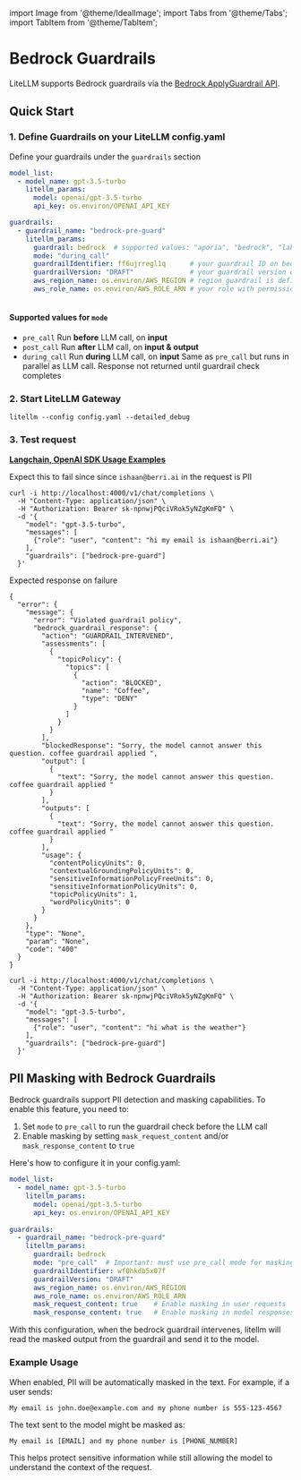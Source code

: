 import Image from '@theme/IdealImage';
import Tabs from '@theme/Tabs';
import TabItem from '@theme/TabItem';

# Bedrock Guardrails

LiteLLM supports Bedrock guardrails via the [Bedrock ApplyGuardrail API](https://docs.aws.amazon.com/bedrock/latest/APIReference/API_runtime_ApplyGuardrail.html). 

## Quick Start
### 1. Define Guardrails on your LiteLLM config.yaml 

Define your guardrails under the `guardrails` section
```yaml
model_list:
  - model_name: gpt-3.5-turbo
    litellm_params:
      model: openai/gpt-3.5-turbo
      api_key: os.environ/OPENAI_API_KEY

guardrails:
  - guardrail_name: "bedrock-pre-guard"
    litellm_params:
      guardrail: bedrock  # supported values: "aporia", "bedrock", "lakera"
      mode: "during_call"
      guardrailIdentifier: ff6ujrregl1q      # your guardrail ID on bedrock
      guardrailVersion: "DRAFT"              # your guardrail version on bedrock
      aws_region_name: os.environ/AWS_REGION # region guardrail is defined
      aws_role_name: os.environ/AWS_ROLE_ARN # your role with permissions to use the guardrail
  
```

#### Supported values for `mode`

- `pre_call` Run **before** LLM call, on **input**
- `post_call` Run **after** LLM call, on **input & output**
- `during_call` Run **during** LLM call, on **input** Same as `pre_call` but runs in parallel as LLM call.  Response not returned until guardrail check completes

### 2. Start LiteLLM Gateway 


```shell
litellm --config config.yaml --detailed_debug
```

### 3. Test request 

**[Langchain, OpenAI SDK Usage Examples](../proxy/user_keys#request-format)**

<Tabs>
<TabItem label="Unsuccessful call" value = "not-allowed">

Expect this to fail since since `ishaan@berri.ai` in the request is PII

```shell
curl -i http://localhost:4000/v1/chat/completions \
  -H "Content-Type: application/json" \
  -H "Authorization: Bearer sk-npnwjPQciVRok5yNZgKmFQ" \
  -d '{
    "model": "gpt-3.5-turbo",
    "messages": [
      {"role": "user", "content": "hi my email is ishaan@berri.ai"}
    ],
    "guardrails": ["bedrock-pre-guard"]
  }'
```

Expected response on failure

```shell
{
  "error": {
    "message": {
      "error": "Violated guardrail policy",
      "bedrock_guardrail_response": {
        "action": "GUARDRAIL_INTERVENED",
        "assessments": [
          {
            "topicPolicy": {
              "topics": [
                {
                  "action": "BLOCKED",
                  "name": "Coffee",
                  "type": "DENY"
                }
              ]
            }
          }
        ],
        "blockedResponse": "Sorry, the model cannot answer this question. coffee guardrail applied ",
        "output": [
          {
            "text": "Sorry, the model cannot answer this question. coffee guardrail applied "
          }
        ],
        "outputs": [
          {
            "text": "Sorry, the model cannot answer this question. coffee guardrail applied "
          }
        ],
        "usage": {
          "contentPolicyUnits": 0,
          "contextualGroundingPolicyUnits": 0,
          "sensitiveInformationPolicyFreeUnits": 0,
          "sensitiveInformationPolicyUnits": 0,
          "topicPolicyUnits": 1,
          "wordPolicyUnits": 0
        }
      }
    },
    "type": "None",
    "param": "None",
    "code": "400"
  }
}

```

</TabItem>

<TabItem label="Successful Call " value = "allowed">

```shell
curl -i http://localhost:4000/v1/chat/completions \
  -H "Content-Type: application/json" \
  -H "Authorization: Bearer sk-npnwjPQciVRok5yNZgKmFQ" \
  -d '{
    "model": "gpt-3.5-turbo",
    "messages": [
      {"role": "user", "content": "hi what is the weather"}
    ],
    "guardrails": ["bedrock-pre-guard"]
  }'
```

</TabItem>


</Tabs>

## PII Masking with Bedrock Guardrails

Bedrock guardrails support PII detection and masking capabilities. To enable this feature, you need to:

1. Set `mode` to `pre_call` to run the guardrail check before the LLM call
2. Enable masking by setting `mask_request_content` and/or `mask_response_content` to `true`

Here's how to configure it in your config.yaml:

```yaml showLineNumbers title="litellm proxy config.yaml"
model_list:
  - model_name: gpt-3.5-turbo
    litellm_params:
      model: openai/gpt-3.5-turbo
      api_key: os.environ/OPENAI_API_KEY
  
guardrails:
  - guardrail_name: "bedrock-pre-guard"
    litellm_params:
      guardrail: bedrock
      mode: "pre_call"  # Important: must use pre_call mode for masking
      guardrailIdentifier: wf0hkdb5x07f
      guardrailVersion: "DRAFT"
      aws_region_name: os.environ/AWS_REGION
      aws_role_name: os.environ/AWS_ROLE_ARN
      mask_request_content: true    # Enable masking in user requests
      mask_response_content: true   # Enable masking in model responses
```

With this configuration, when the bedrock guardrail intervenes, litellm will read the masked output from the guardrail and send it to the model.

### Example Usage

When enabled, PII will be automatically masked in the text. For example, if a user sends:

```
My email is john.doe@example.com and my phone number is 555-123-4567
```

The text sent to the model might be masked as:

```
My email is [EMAIL] and my phone number is [PHONE_NUMBER]
```

This helps protect sensitive information while still allowing the model to understand the context of the request.

